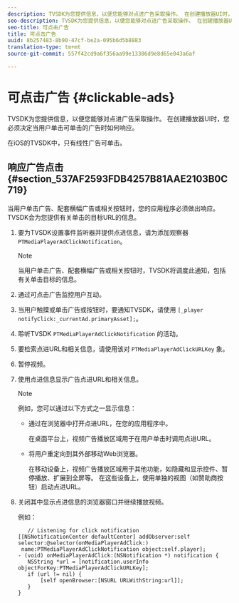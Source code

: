 ```yaml
---
description: TVSDK为您提供信息，以便您能够对点进广告采取操作。 在创建播放器UI时，您必须决定当用户单击可单击的广告时如何响应。
seo-description: TVSDK为您提供信息，以便您能够对点进广告采取操作。 在创建播放器UI时，您必须决定当用户单击可单击的广告时如何响应。
seo-title: 可点击广告
title: 可点击广告
uuid: 8b257483-8b90-47cf-be2a-095b6d5b8883
translation-type: tm+mt
source-git-commit: 557f42cd9a6f356aa99e13386d9e8d65e043a6af

---
```



# 可点击广告 {#clickable-ads}

TVSDK为您提供信息，以便您能够对点进广告采取操作。 在创建播放器UI时，您必须决定当用户单击可单击的广告时如何响应。

在iOS的TVSDK中，只有线性广告可单击。

## 响应广告点击 {#section_537AF2593FDB4257B81AAE2103B0C719}

当用户单击广告、配套横幅广告或相关按钮时，您的应用程序必须做出响应。 TVSDK会为您提供有关单击的目标URL的信息。

1. 要为TVSDK设置事件监听器并提供点进信息，请为添加观察器 `PTMediaPlayerAdClickNotification`。

   >[!NOTE]
   >
   >当用户单击广告、配套横幅广告或相关按钮时，TVSDK将调度此通知，包括有关单击目标的信息。

1. 通过可点击广告监控用户互动。
1. 当用户触摸或单击广告或按钮时，要通知TVSDK，请使用 `[_player notifyClick:_currentAd.primaryAsset];`。
1. 聆听TVSDK `PTMediaPlayerAdClickNotification` 的活动。
1. 要检索点进URL和相关信息，请使用该对 `PTMediaPlayerAdClickURLKey` 象。
1. 暂停视频。
1. 使用点进信息显示广告点进URL和相关信息。

   >[!NOTE]
   >
   >例如，您可以通过以下方式之一显示信息：

   * 通过在浏览器中打开点进URL，在您的应用程序中。

      在桌面平台上，视频广告播放区域用于在用户单击时调用点进URL。
   * 将用户重定向到其外部移动Web浏览器。

      在移动设备上，视频广告播放区域用于其他功能，如隐藏和显示控件、暂停播放、扩展到全屏等。 在这些设备上，使用单独的视图（如赞助商按钮）启动点进URL。

1. 关闭其中显示点进信息的浏览器窗口并继续播放视频。

   例如：

   ```
      // Listening for click notification  
   [[NSNotificationCenter defaultCenter] addObserver:self selector:@selector(onMediaPlayerAdClick:)  
    name:PTMediaPlayerAdClickNotification object:self.player]; 
   - (void) onMediaPlayerAdClick:(NSNotification *) notification { 
      NSString *url = [notification.userInfo objectForKey:PTMediaPlayerAdClickURLKey];  
      if (url != nil) { 
          [self openBrowser:[NSURL URLWithString:url]]; 
      } 
   } 
   ```
